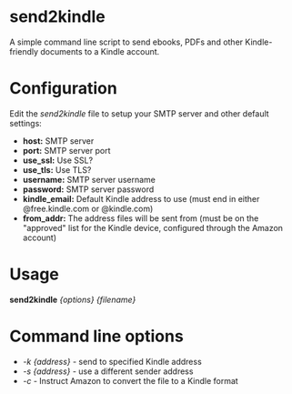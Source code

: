send2kindle
===========

A simple command line script to send ebooks, PDFs and other Kindle-friendly documents to a Kindle account.

# Configuration

Edit the _send2kindle_ file to setup your SMTP server and other default settings:

* __host:__ SMTP server
* __port:__ SMTP server port
* __use_ssl:__ Use SSL?
* __use_tls:__ Use TLS?
* __username:__ SMTP server username
* __password:__ SMTP server password
* __kindle_email:__ Default Kindle address to use (must end in either @free.kindle.com or @kindle.com)
* __from_addr:__ The address files will be sent from (must be on the "approved" list for the Kindle device, configured through the Amazon account)

# Usage
__send2kindle__ _{options}_ _{filename}_

# Command line options

* _-k {address}_ - send to specified Kindle address
* _-s {address}_ - use a different sender address
* _-c_ - Instruct Amazon to convert the file to a Kindle format
